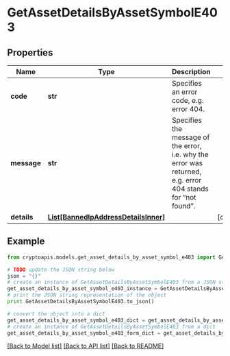 # GetAssetDetailsByAssetSymbolE403


## Properties
Name | Type | Description | Notes
------------ | ------------- | ------------- | -------------
**code** | **str** | Specifies an error code, e.g. error 404. | 
**message** | **str** | Specifies the message of the error, i.e. why the error was returned, e.g. error 404 stands for “not found”. | 
**details** | [**List[BannedIpAddressDetailsInner]**](BannedIpAddressDetailsInner.md) |  | [optional] 

## Example

```python
from cryptoapis.models.get_asset_details_by_asset_symbol_e403 import GetAssetDetailsByAssetSymbolE403

# TODO update the JSON string below
json = "{}"
# create an instance of GetAssetDetailsByAssetSymbolE403 from a JSON string
get_asset_details_by_asset_symbol_e403_instance = GetAssetDetailsByAssetSymbolE403.from_json(json)
# print the JSON string representation of the object
print GetAssetDetailsByAssetSymbolE403.to_json()

# convert the object into a dict
get_asset_details_by_asset_symbol_e403_dict = get_asset_details_by_asset_symbol_e403_instance.to_dict()
# create an instance of GetAssetDetailsByAssetSymbolE403 from a dict
get_asset_details_by_asset_symbol_e403_form_dict = get_asset_details_by_asset_symbol_e403.from_dict(get_asset_details_by_asset_symbol_e403_dict)
```
[[Back to Model list]](../README.md#documentation-for-models) [[Back to API list]](../README.md#documentation-for-api-endpoints) [[Back to README]](../README.md)


